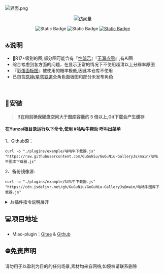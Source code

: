 ![界面.png](https://s2.loli.net/2024/03/09/ZGNrwVyPDbOx9Bf.png)
<div align="center"> 
  
  [![访问量](https://profile-counter.glitch.me/Miao-Plugin-MBT/count.svg)](https://github.com/GuGuNiu/Miao-Plugin-MBT)
  
</div>



<div align="center"> 
  
![Static Badge](https://img.shields.io/badge/%F0%9F%93%82%20%E9%9D%A2%E6%9D%BF%E5%9B%BE%E6%95%B0%E9%87%8F%20-%202500%2B%20-%20%233c3c3c?labelColor=green)
![Static Badge](https://img.shields.io/badge/%F0%9F%92%BE%20%E5%9B%BE%E5%BA%93%E5%AE%B9%E9%87%8F%20-%201.0G%2B%20-%20%233c3c3c?labelColor=yellow)
[![Static Badge](https://img.shields.io/badge/%E6%94%AF%E6%8C%81%E6%8F%92%E4%BB%B6-Miao--Plugin-%20%233c3c3c?labelColor=orange)](https://gitee.com/yoimiya-kokomi/miao-plugin)


</div>


## 🔝说明
- 🔞R17+级别的图,部分图可能含有『<ins>性暗示</ins>』『<ins>无漏点图</ins>』,有Ai图
- 综合考虑到各方面的问题，在显示正常的情况下不使用超清以上分辨率原图
- 『<ins>彩蛋面板图</ins>』被使用的概率极低,因此本仓库不使用
- 已包含<ins>原神/星穹铁道</ins>全角色面板图和部分未发布角色

<br>

## 🫧安装

> #### ‼️在用前确保硬盘空间大于图库容量的 5 倍以上,Git下载会产生缓存

#### 在Yunzai根目录运行以下命令,使用 #咕咕牛帮助 呼叫出菜单

1、Github源：

    curl -o "./plugins/example/咕咕牛下载器.js" "https://raw.githubusercontent.com/GuGuNiu/GuGuNiu-GalleryJs/main/咕咕牛图库下载器.js"
2、备份镜像源:

    curl -o "./plugins/example/咕咕牛下载器.js" "https://cdn.jsdelivr.net/gh/GuGuNiu/GuGuNiu-GalleryJs@main/咕咕牛图库下载器.js"

<details>
    <summary>Js插件指令说明展开</summary>

<div align="center">
  
 
| -|  指令 | 其它指令|
| :-: | :-: | :-: |
| 安装图库|   #下载咕咕牛   | #代理下载咕咕牛 |
| 更新图库|   #更新咕咕牛   |
| 操作图库|   #启用咕咕牛   | #禁用咕咕牛 |
| 图库查看|   #检查咕咕牛   |
| 异常修复|   #重置咕咕牛   |
| 删除图库|   #删除咕咕牛   |
| 清理缓存|   #清理咕咕牛缓存   |

</div>  

</details>

## 💻项目地址

* Miao-plugin：[Gitee](https://gitee.com/yoimiya-kokomi/miao-plugin) & [Github](https://github.com/yoimiya-kokomi/miao-plugin)
  
## ⛔免责声明
请勿用于以盈利为目的的任何场景,素材均来自网络,如侵权请联系删除
<br>
